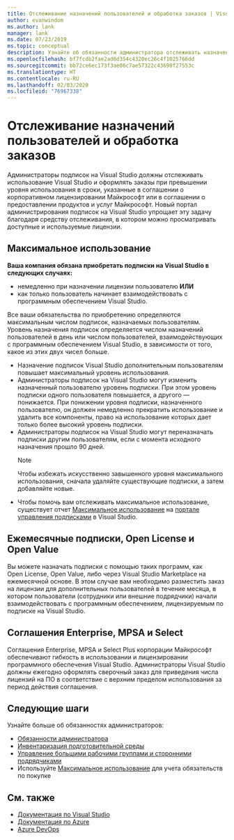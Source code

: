 ```yaml
---
title: Отслеживание назначений пользователей и обработка заказов | Visual Studio Marketplace
author: evanwindom
ms.author: lank
manager: lank
ms.date: 07/23/2019
ms.topic: conceptual
description: Узнайте об обязанности администратора отслеживать назначения пользователей и обрабатывать заказы.
ms.openlocfilehash: bf7fcdb2fae2ad6d354c4320ec26c4f1025766dd
ms.sourcegitcommit: bb72ce6ec173f3ae06c7ae57322c43690f27553c
ms.translationtype: HT
ms.contentlocale: ru-RU
ms.lasthandoff: 02/03/2020
ms.locfileid: "76967338"
---
```

# <a name="track-user-assignment-and-process-orders"></a>Отслеживание назначений пользователей и обработка заказов
Администраторы подписок на Visual Studio должны отслеживать использование Visual Studio и оформлять заказы при превышении уровня использования в сроки, указанные в соглашении о корпоративном лицензировании Майкрософт или в соглашении о предоставлении продуктов и услуг Майкрософт. Новый портал администрирования подписок на Visual Studio упрощает эту задачу благодаря средству отслеживания, в котором можно просматривать доступные и используемые лицензии.

## <a name="maximum-usage"></a>Максимальное использование
**Ваша компания обязана приобретать подписки на Visual Studio в следующих случаях:**
- немедленно при назначении лицензии пользователю **ИЛИ**
- как только пользователь начинает взаимодействовать с программным обеспечением Visual Studio.

Все ваши обязательства по приобретению определяются максимальным числом подписок, назначаемых пользователям. Уровень назначения подписок определяется числом назначений пользователей в день или числом пользователей, взаимодействующих с программным обеспечением Visual Studio, в зависимости от того, какое из этих двух чисел больше.

- Назначение подписок Visual Studio дополнительным пользователям повышает максимальный уровень использования.  
- Администраторы подписок на Visual Studio могут изменить назначенный пользователю уровень подписки. При этом уровень подписки одного пользователя повышается, а другого — понижается. При понижении уровня подписки, назначенного пользователю, он должен немедленно прекратить использование и удалить все компоненты, право на использование которых дает только более высокий уровень подписки. 
- Администраторы подписок на Visual Studio могут переназначать подписки другим пользователям, если с момента исходного назначения прошло 90 дней. 
    > [!NOTE]
    > Чтобы избежать искусственно завышенного уровня максимального использования, сначала удаляйте существующие подписки, а затем добавляйте новые. 
- Чтобы помочь вам отслеживать максимальное использование, существует отчет [Максимальное использование](maximum-usage.md) на [портале управления подписками](https://manage.visualstudio.com) в Visual Studio. 

## <a name="monthly-subscriptions-open-license-or-open-value"></a>Ежемесячные подписки, Open License и Open Value
Вы можете назначать подписки с помощью таких программ, как Open License, Open Value, либо через Visual Studio Marketplace на ежемесячной основе. В этом случае вам необходимо разместить заказ на лицензии для дополнительных пользователей в течение месяца, в котором пользователи (сотрудники или внешние подрядчики) начали взаимодействовать с программным обеспечением, лицензируемым по подписке на Visual Studio.

## <a name="enterprise-mpsa-and-select-agreements"></a>Соглашения Enterprise, MPSA и Select
Соглашения Enterprise, MPSA и Select Plus корпорации Майкрософт обеспечивают гибкость в использовании и лицензировании программного обеспечения Visual Studio. Администраторы Visual Studio должны ежегодно оформлять сверочный заказ для приведения числа лицензий на ПО в соответствие с верхним пределом использования за период действия соглашения.

## <a name="next-steps"></a>Следующие шаги
Узнайте больше об обязанностях администраторов:
- [Обязанности администратора](admin-responsibilities.md)
- [Инвентаризация подготовительной среды](admin-inventory.md)
- [Управление большими рабочими группами и сторонними подрядчиками](manage-teams.md)
- Используйте [Максимальное использование](maximum-usage.md) для учета обязательств по покупке

## <a name="see-also"></a>См. также
- [Документация по Visual Studio](/visualstudio/)
- [Документация по Azure](/azure/)
- [Azure DevOps](/azure/devops/)